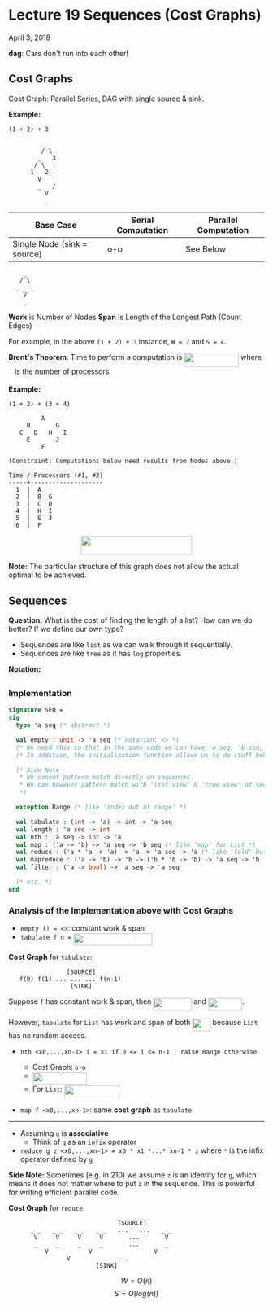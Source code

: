 # Lecture 19 Sequences (Cost Graphs)

April 3, 2018

__dag__: Cars don't run into each other!

## Cost Graphs

Cost Graph: Parallel Series, DAG with single source & sink.

__Example:__

```
(1 + 2) + 3

          _
         / \
        _   3
       / \  |
      1   2 |
        V   |
        _   /
          V
          _
```

| Base Case | Serial Computation | Parallel Computation |
| --------- | ------------------ | -------------------- |
| Single Node (sink = source) | o-o | See Below |

```
    _
   / \
  _   _
    V
    _
```

__Work__ is Number of Nodes
__Span__ is Length of the Longest Path (Count Edges)

For example, in the above `(1 + 2) + 3` instance, `W = 7` and `S = 4`.

__Brent's Theorem__: Time to perform a computation is <img src="https://rawgit.com/SAMFYB/FP-150-Notebook/master/svgs/8439b70bf473858853994d1a6012877b.svg?invert_in_darkmode" align=middle width=107.49453pt height=28.67073pt/> where <img src="https://rawgit.com/SAMFYB/FP-150-Notebook/master/svgs/2ec6e630f199f589a2402fdf3e0289d5.svg?invert_in_darkmode" align=middle width=8.270625pt height=14.15535pt/> is the number of processors.

__Example:__

```
(1 + 2) + (3 + 4)

         A
     B       G
   C   D   H   I
     E       J
         F

(Constraint: Computations below need results from Nodes above.)

Time / Processors (#1, #2)
-----+--------------------
  1  |  A
  2  |  B  G
  3  |  C  D
  4  |  H  I
  5  |  E  J
  6  |  F
```

<p align="center"><img src="https://rawgit.com/SAMFYB/FP-150-Notebook/master/svgs/d9296a5db2a038abb470f5edc833087c.svg?invert_in_darkmode" align=middle width=218.6547pt height=36.82569pt/></p>

__Note:__ The particular structure of this graph does not allow the actual optimal to be achieved.

## Sequences

__Question:__ What is the cost of finding the length of a list? How can we do better? If we define our own type?

- Sequences are like `list` as we can walk through it sequentially.
- Sequences are like `tree` as it has `log` properties.

__Notation:__ <img src="https://rawgit.com/SAMFYB/FP-150-Notebook/master/svgs/ac8ee1bcaf9adabf24373dc81cc947c9.svg?invert_in_darkmode" align=middle width=114.95253pt height=17.72397pt/>

### Implementation

```sml
signature SEQ =
sig
  type 'a seq (* abstract *)

  val empty : unit -> 'a seq (* notation: <> *)
  (* We need this so that in the same code we can have 'a seq, 'b seq, so on at the same time. *)
  (* In addition, the initialization function allows us to do stuff behind the scene. *)

  (* Side Note
   * We cannot pattern match directly on sequences.
   * We can however pattern match with 'list view' & 'tree view' of sequences.
   *)

  exception Range (* like 'index out of range' *)

  val tabulate : (int -> 'a) -> int -> 'a seq
  val length : 'a seq -> int
  val nth : 'a seq -> int -> 'a
  val map : ('a -> 'b) -> 'a seq -> 'b seq (* like 'map' for List *)
  val reduce : ('a * 'a -> 'a) -> 'a -> 'a seq -> 'a (* like 'fold' but has a more stricted type *)
  val mapreduce : ('a -> 'b) -> 'b -> ('b * 'b -> 'b) -> 'a seq -> 'b
  val filter : ('a -> bool) -> 'a seq -> 'a seq

  (* etc. *)
end
```

### Analysis of the Implementation above with Cost Graphs

- `empty () = <>`: constant work & span
- `tabulate f n =` <img src="https://rawgit.com/SAMFYB/FP-150-Notebook/master/svgs/59fd60444d3014622039c292bc4a180f.svg?invert_in_darkmode" align=middle width=154.615725pt height=24.6576pt/>

__Cost Graph__ for `tabulate`:

```
                [SOURCE]
   f(0) f(1) ... ... ... f(n-1)
                 [SINK]
```

Suppose `f` has constant work & span, then <img src="https://rawgit.com/SAMFYB/FP-150-Notebook/master/svgs/f4a2a08c15af030f2ba0eaebaeb7a879.svg?invert_in_darkmode" align=middle width=75.37365pt height=24.6576pt/> and <img src="https://rawgit.com/SAMFYB/FP-150-Notebook/master/svgs/cf524806204b9b8fb6a5a94f0edb2fa4.svg?invert_in_darkmode" align=middle width=66.94512pt height=24.6576pt/>.

However, `tabulate` for `List` has work and span of both <img src="https://rawgit.com/SAMFYB/FP-150-Notebook/master/svgs/1f08ccc9cd7309ba1e756c3d9345ad9f.svg?invert_in_darkmode" align=middle width=35.647755pt height=24.6576pt/> because `List` has no random access.

- `nth <x0,...,xn-1> i = xi if 0 <= i <= n-1 | raise Range otherwise`
  - Cost Graph: `o-o`
  - <img src="https://rawgit.com/SAMFYB/FP-150-Notebook/master/svgs/d73e2d0cb090623c71aa8260406fa70d.svg?invert_in_darkmode" align=middle width=106.671015pt height=24.6576pt/>
  - For `List`: <img src="https://rawgit.com/SAMFYB/FP-150-Notebook/master/svgs/306dcddce5e721bcd99910ad3179124f.svg?invert_in_darkmode" align=middle width=108.318705pt height=24.6576pt/>

- `map f <x0,...,xn-1>`: same __cost graph__ as `tabulate`

---

- Assuming `g` is __associative__
  - Think of `g` as an `infix` operator
- `reduce g z <x0,...,xn-1> = x0 * x1 *...* xn-1 * z` where `*` is the infix operator defined by `g`

__Side Note:__ Sometimes (e.g. in 210) we assume `z` is an identity for `g`, which means it does not matter where to put `z` in the sequence. This is powerful for writing efficient parallel code.

__Cost Graph__ for `reduce`:

```
                              [SOURCE]
      _ _   _ _   _ _   _ _   ...   ...   _ _
       V     V     V     V       ...       V
       _     _     _     _       ...       _
          V           V                 V
                V             ...
                        [SINK]
```

$$ W = O(n) $$
$$ S = O(log(n)) $$

